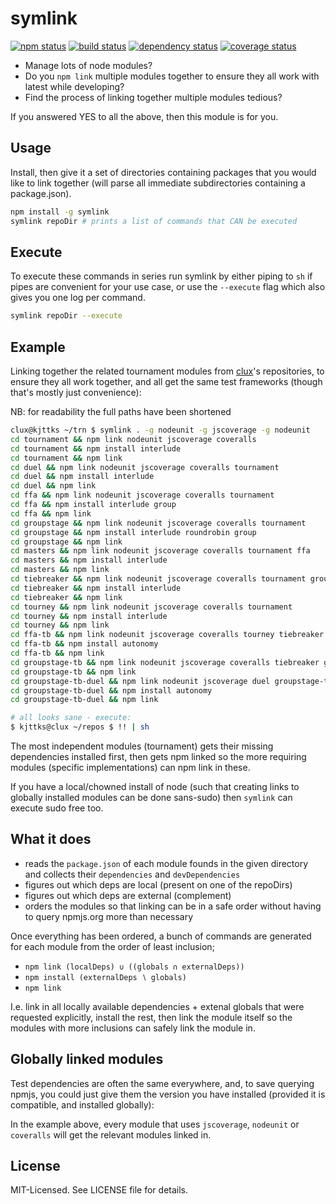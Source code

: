 # symlink
[![npm status](http://img.shields.io/npm/v/symlink.svg)](https://www.npmjs.org/package/symlink)
[![build status](https://secure.travis-ci.org/clux/symlink.svg)](http://travis-ci.org/clux/symlink)
[![dependency status](https://david-dm.org/clux/symlink.svg)](https://david-dm.org/clux/symlink)
[![coverage status](http://img.shields.io/coveralls/clux/symlink.svg)](https://coveralls.io/r/clux/symlink)

- Manage lots of node modules?
- Do you `npm link` multiple modules together to ensure they all work with latest while developing?
- Find the process of linking together multiple modules tedious?

If you answered YES to all the above, then this module is for you.

## Usage
Install, then give it a set of directories containing packages that you would like to link together (will parse all immediate subdirectories containing a package.json).

```sh
npm install -g symlink
symlink repoDir # prints a list of commands that CAN be executed
```

## Execute
To execute these commands in series run symlink by either piping to `sh` if pipes are convenient for your use case, or use the `--execute` flag which also gives you one log per command.

```sh
symlink repoDir --execute
```

## Example
Linking together the related tournament modules from [clux](https://github.com/clux?tab=repositories)'s repositories, to ensure they all work together, and all get the same test frameworks (though that's mostly just convenience):

NB: for readability the full paths have been shortened

```sh
clux@kjttks ~/trn $ symlink . -g nodeunit -g jscoverage -g nodeunit
cd tournament && npm link nodeunit jscoverage coveralls
cd tournament && npm install interlude
cd tournament && npm link
cd duel && npm link nodeunit jscoverage coveralls tournament
cd duel && npm install interlude
cd duel && npm link
cd ffa && npm link nodeunit jscoverage coveralls tournament
cd ffa && npm install interlude group
cd ffa && npm link
cd groupstage && npm link nodeunit jscoverage coveralls tournament
cd groupstage && npm install interlude roundrobin group
cd groupstage && npm link
cd masters && npm link nodeunit jscoverage coveralls tournament ffa
cd masters && npm install interlude
cd masters && npm link
cd tiebreaker && npm link nodeunit jscoverage coveralls tournament groupstage ffa
cd tiebreaker && npm install interlude
cd tiebreaker && npm link
cd tourney && npm link nodeunit jscoverage coveralls tournament
cd tourney && npm install interlude
cd tourney && npm link
cd ffa-tb && npm link nodeunit jscoverage coveralls tourney tiebreaker ffa
cd ffa-tb && npm install autonomy
cd ffa-tb && npm link
cd groupstage-tb && npm link nodeunit jscoverage coveralls tiebreaker groupstage tourney
cd groupstage-tb && npm link
cd groupstage-tb-duel && npm link nodeunit jscoverage duel groupstage-tb tourney groupstage
cd groupstage-tb-duel && npm install autonomy
cd groupstage-tb-duel && npm link

# all looks sane - execute:
$ kjttks@clux ~/repos $ !! | sh
```

The most independent modules (tournament) gets their missing dependencies installed first, then gets npm linked so the more requiring modules (specific implementations) can npm link in these.

If you have a local/chowned install of node (such that creating links to globally installed modules can be done sans-sudo) then `symlink` can execute sudo free too.

## What it does

- reads the `package.json` of each module founds in the given directory and collects their `dependencies` and `devDependencies`
- figures out which deps are local (present on one of the repoDirs)
- figures out which deps are external (complement)
- orders the modules so that linking can be in a safe order without having to query npmjs.org more than necessary

Once everything has been ordered, a bunch of commands are generated for each module from the order of least inclusion;

- `npm link (localDeps) ∪ ((globals ∩ externalDeps))`
- `npm install (externalDeps ∖ globals)`
- `npm link`

I.e. link in all locally available dependencies + extenal globals that were requested explicitly, install the rest, then link the module itself so the modules with more inclusions can safely link the module in.

## Globally linked modules
Test dependencies are often the same everywhere, and, to save querying npmjs, you could just give them the version you have installed (provided it is compatible, and installed globally):

In the example above, every module that uses `jscoverage`, `nodeunit` or `coveralls` will get the relevant modules linked in.

## License
MIT-Licensed. See LICENSE file for details.
